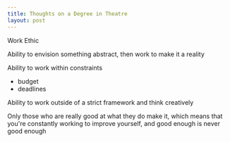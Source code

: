 ```yaml
---
title: Thoughts on a Degree in Theatre
layout: post
---
```


Work Ethic

Ability to envision something abstract, then work to make it a reality

Ability to work within constraints

  - budget
  - deadlines

Ability to work outside of a strict framework and think creatively

Only those who are really good at what they do make it, which means that you're constantly working to improve yourself, and good enough is never good enough
